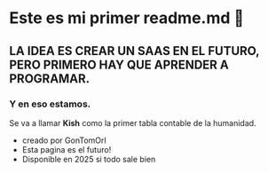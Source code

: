 # Este es mi primer readme.md :facepunch:
## LA IDEA ES CREAR UN SAAS EN EL FUTURO, PERO PRIMERO HAY QUE APRENDER A PROGRAMAR. 
### Y en eso estamos.
Se va a llamar **Kish** como la primer tabla contable de la humanidad.
* creado por GonTomOrl
* Esta pagina es el futuro!
* Disponible en 2025 si todo sale bien